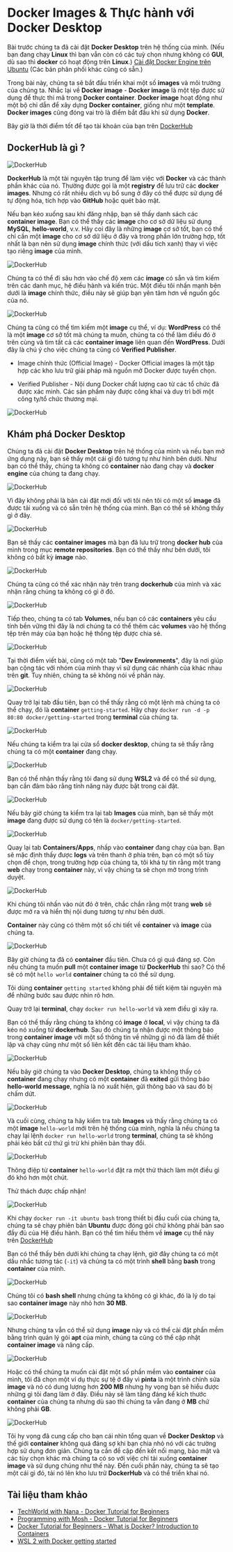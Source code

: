# Docker Images & Thực hành với Docker Desktop

Bài trước chúng ta đã cài đặt **Docker Desktop** trên hệ thống của mình. (Nếu bạn đang chạy **Linux** thì bạn vẫn còn có các tuỳ chọn nhưng không có **GUI**, dù sao thì **docker** có hoạt động trên **Linux**.) [Cài đặt Docker Engine trên Ubuntu](https://docs.docker.com/engine/install/ubuntu/) (Các bản phân phối khác cũng có sẵn.)

Trong bài này, chúng ta sẽ bắt đầu triển khai một số **images** và môi trường của chúng ta. Nhắc lại về **Docker image** - **Docker image** là một tệp được sử dụng để thực thi mã trong **Docker container**. **Docker image** hoạt động như một bộ chỉ dẫn để xây dựng **Docker container**, giống như một **template**. **Docker images** cũng đóng vai trò là điểm bắt đầu khi sử dụng **Docker**.

Bây giờ là thời điểm tốt để tạo tài khoản của bạn trên [DockerHub](https://hub.docker.com/)

## DockerHub là gì ?

![DockerHub ](/Image/DockerHub01.png)

**DockerHub** là một tài nguyên tập trung để làm việc với **Docker** và các thành phần khác của nó. Thường được gọi là một **registry** để lưu trữ các **docker images**. Nhưng có rất nhiều dịch vụ bổ sung ở đây có thể được sử dụng để tự động hóa, tích hợp vào **GitHub** hoặc quét bảo mật.

Nếu bạn kéo xuống sau khi đăng nhập, bạn sẽ thấy danh sách các **container image**. Bạn có thể thấy các **image** cho cơ sở dữ liệu sử dụng **MySQL**, **hello-world**, v.v. Hãy coi đây là những **image** cơ sở tốt, bạn có thể chỉ cần một **image** cho cơ sở dữ liệu ở đây và trong phần lớn trường hợp, tốt nhất là bạn nên sử dụng **image** chính thức (với dấu tích xanh) thay vì việc tạo riêng **image** của mình.

![DockerHub ](/Image/DockerHub02.png)

Chúng ta có thể đi sâu hơn vào chế độ xem các **image** có sẵn và tìm kiếm trên các danh mục, hệ điều hành và kiến ​​trúc. Một điều tôi nhấn mạnh bên dưới là **image** chính thức, điều này sẽ giúp bạn yên tâm hơn về nguồn gốc của nó.

![DockerHub ](/Image/DockerHub03.png)

Chúng ta cũng có thể tìm kiếm một **image** cụ thể, ví dụ: **WordPress** có thể là một **image** cơ sở tốt mà chúng ta muốn, chúng ta có thể làm điều đó ở trên cùng và tìm tất cả các **container image** liên quan đến **WordPress**. Dưới đây là chú ý cho việc chúng ta cũng có **Verified Publisher**.

- Image chính thức (Official Image) - Docker Official images là một tập hợp các kho lưu trữ giải pháp mã nguồn mở Docker được tuyển chọn.

- Verified Publisher - Nội dung Docker chất lượng cao từ các tổ chức đã được xác minh. Các sản phẩm này được công khai và duy trì bởi một công ty/tổ chức thương mại.

![DockerHub ](/Image/DockerHub04.png)

## Khám phá Docker Desktop

Chúng ta đã cài đặt **Docker Desktop** trên hệ thống của mình và nếu bạn mở ứng dụng này, bạn sẽ thấy một cái gì đó tương tự như hình bên dưới. Như bạn có thể thấy, chúng ta không có **container** nào đang chạy và **docker engine** của chúng ta đang chạy.

![DockerHub ](/Image/DockerHub05.png)

Vì đây không phải là bản cài đặt mới đối với tôi nên tôi có một số **image** đã được tải xuống và có sẵn trên hệ thống của mình. Bạn có thể sẽ không thấy gì ở đây.

![DockerHub ](/Image/DockerHub06.png)

Bạn sẽ thấy các **container images** mà bạn đã lưu trữ trong **docker hub** của mình trong mục **remote repositories**. Bạn có thể thấy như bên dưới, tôi không có bất kỳ **image** nào.

![DockerHub ](/Image/DockerHub07.png)

Chúng ta cũng có thể xác nhận này trên trang **dockerhub** của mình và xác nhận rằng chúng ta không có gì ở đó.

![DockerHub ](/Image/DockerHub08.png)

Tiếp theo, chúng ta có tab **Volumes**, nếu bạn có các **containers** yêu cầu tính bền vững thì đây là nơi chúng ta có thể thêm các **volumes** vào hệ thống tệp trên máy của bạn hoặc hệ thống tệp được chia sẻ.

![DockerHub ](/Image/DockerHub09.png)

Tại thời điểm viết bài, cũng có một tab "**Dev Environments**", đây là nơi giúp bạn cộng tác với nhóm của mình thay vì sử dụng các nhánh của khác nhau trên **git**. Tuy nhiên, chúng ta sẽ không nói về phần này.

![DockerHub ](/Image/DockerHub010.png)

Quay trở lại tab đầu tiên, bạn có thể thấy rằng có một lệnh mà chúng ta có thể chạy, đó là **container** `getting-started`. Hãy chạy `docker run -d -p 80:80 docker/getting-started` trong **terminal** của chúng ta.

![DockerHub ](/Image/DockerHub011.png)

Nếu chúng ta kiểm tra lại cửa sổ **docker desktop**, chúng ta sẽ thấy rằng chúng ta có một **container** đang chạy.

![DockerHub ](/Image/DockerHub012.png)

Bạn có thể nhận thấy rằng tôi đang sử dụng **WSL2** và để có thể sử dụng, bạn cần đảm bảo rằng tính năng này được bật trong cài đặt.

![DockerHub ](/Image/DockerHub014.png)

Nếu bây giờ chúng ta kiểm tra lại tab **Images** của mình, bạn sẽ thấy một **image** đang được sử dụng có tên là `docker/getting-started`.

![DockerHub ](/Image/DockerHub015.png)

Quay lại tab **Containers/Apps**, nhấp vào **container** đang chạy của bạn. Bạn sẽ mặc định thấy được **logs** và trên thanh ở phía trên, bạn có một số tùy chọn để chọn, trong trường hợp của chúng ta, tôi khá tự tin rằng một trang **web** chạy trong **container** này, vì vậy chúng ta sẽ chọn mở trong trình duyệt.

![DockerHub ](/Image/DockerHub016.png)

Khi chúng tôi nhấn vào nút đó ở trên, chắc chắn rằng một trang **web** sẽ được mở ra và hiển thị nội dung tương tự như bên dưới.

**Container** này cũng có thêm một số chi tiết về **container** và **image** của chúng ta.

![DockerHub ](/Image/DockerHub017.png)

Bây giờ chúng ta đã có **container** đầu tiên. Chưa có gì quá đáng sợ. Còn nếu chúng ta muốn **pull** một **container image** từ **DockerHub** thì sao? Có thể sẽ có một `hello world` **container** chúng ta có thể sử dụng.

Tôi dùng **container** `getting started` không phải để tiết kiệm tài nguyên mà để những bước sau được nhìn rõ hơn.

Quay trở lại **terminal**, chạy `docker run hello-world` và xem điều gì xảy ra.

Bạn có thể thấy rằng chúng ta không có **image** ở **local**, vì vậy chúng ta đã kéo nó xuống từ **dockerhub**. Sau đó chúng ta nhận được một thông báo trong **container image** với một số thông tin về những gì nó đã làm để thiết lập và chạy cũng như một số liên kết đến các tài liệu tham khảo.

![DockerHub ](/Image/DockerHub018.png)

Nếu bây giờ chúng ta vào **Docker Desktop**, chúng ta không thấy có **container** đang chạy nhưng có một **container** đã **exited** gửi thông báo **hello-world message**, nghĩa là nó xuất hiện, gửi thông báo và sau đó bị chấm dứt.

![DockerHub ](/Image/DockerHub019.png)

Và cuối cùng, chúng ta hãy kiểm tra tab **Images** và thấy rằng chúng ta có một **image** `hello-world` mới trên hệ thống của mình, nghĩa là nếu chúng ta chạy lại lệnh `docker run hello-world` trong **terminal**, chúng ta sẽ không phải kéo bất cứ thứ gì trừ khi phiên bản thay đổi.

![DockerHub ](/Image/DockerHub020.png)

Thông điệp từ **container** `hello-world` đặt ra một thử thách làm một điều gì đó khó hơn một chút.

Thử thách được chấp nhận!

![DockerHub ](/Image/DockerHub021.png)

Khi chạy `docker run -it ubuntu bash` trong thiết bị đầu cuối của chúng ta, chúng ta sẽ chạy phiên bản **Ubuntu** được đóng gói chứ không phải bản sao đầy đủ của Hệ điều hành. Bạn có thể tìm hiểu thêm về **image** cụ thể này trên [DockerHub](https://hub.docker.com/_/ubuntu)

Bạn có thể thấy bên dưới khi chúng ta chạy lệnh, giờ đây chúng ta có một dấu nhắc tương tác (`-it`) và chúng ta có một trình **shell** bằng **bash** trong **container** của mình.

![DockerHub ](/Image/DockerHub022.png)

Chúng tôi có **bash shell** nhưng chúng ta không có gì khác, đó là lý do tại sao **container image** này nhỏ hơn **30 MB**.

![DockerHub ](/Image/DockerHub023.png)

Nhưng chúng ta vẫn có thể sử dụng **image** này và có thể cài đặt phần mềm bằng trình quản lý gói **apt** của mình, chúng ta cũng có thể cập nhật **container image** và nâng cấp.

![DockerHub ](/Image/DockerHub024.png)

Hoặc có thể chúng ta muốn cài đặt một số phần mềm vào **container** của mình, tôi đã chọn một ví dụ thực sự tệ ở đây vì **pinta** là một trình chỉnh sửa **image** và nó có dung lượng hơn **200 MB** nhưng hy vọng bạn sẽ hiểu được những gì tôi đang làm ở đây. Điều này sẽ làm tăng đáng kể kích thước **container** của chúng ta nhưng dù sao thì chúng ta vẫn đang ở **MB** chứ không phải **GB**.

![DockerHub ](/Image/DockerHub025.png)

Tôi hy vọng đã cung cấp cho bạn cái nhìn tổng quan về **Docker Desktop** và thế giới **container** không quá đáng sợ khi bạn chia nhỏ nó với các trường hợp sử dụng đơn giản. Chúng ta cần đề cập đến kết nối mạng, bảo mật và các tùy chọn khác mà chúng ta có so với việc chỉ tải xuống **container image** và sử dụng chúng như thế này. Đến cuối phần này, chúng ta sẽ tạo một cái gì đó, tải nó lên kho lưu trữ **DockerHub** và có thể triển khai nó.

## Tài liệu tham khảo

- [TechWorld with Nana - Docker Tutorial for Beginners](https://www.youtube.com/watch?v=3c-iBn73dDE)
- [Programming with Mosh - Docker Tutorial for Beginners](https://www.youtube.com/watch?v=pTFZFxd4hOI)
- [Docker Tutorial for Beginners - What is Docker? Introduction to Containers](https://www.youtube.com/watch?v=17Bl31rlnRM&list=WL&index=128&t=61s)
- [WSL 2 with Docker getting started](https://www.youtube.com/watch?v=5RQbdMn04Oc)
